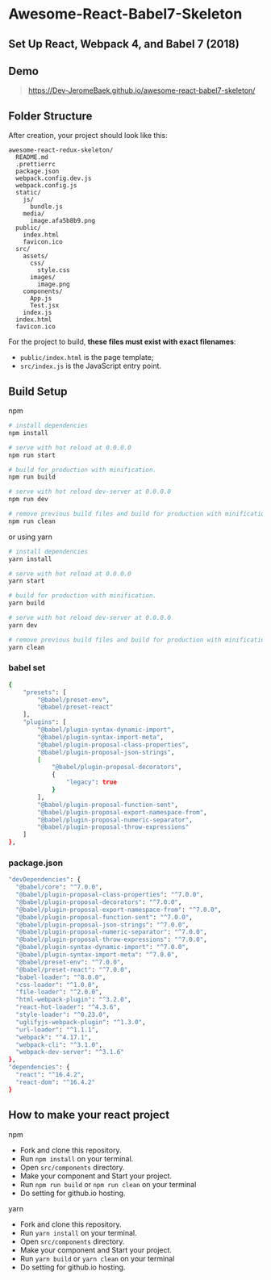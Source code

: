 # Awesome-React-Babel7-Skeleton

## Set Up React, Webpack 4, and Babel 7 (2018)

## Demo

> https://Dev-JeromeBaek.github.io/awesome-react-babel7-skeleton/

## Folder Structure

After creation, your project should look like this:

```
awesome-react-redux-skeleton/
  README.md
  .prettierrc
  package.json
  webpack.config.dev.js
  webpack.config.js
  static/
    js/
      bundle.js
    media/
      image.afa5b8b9.png
  public/
    index.html
    favicon.ico
  src/
    assets/
      css/
        style.css
      images/
        image.png
    components/
      App.js
      Test.jsx
    index.js
  index.html
  favicon.ico
```

For the project to build, **these files must exist with exact filenames**:

- `public/index.html` is the page template;
- `src/index.js` is the JavaScript entry point.

## Build Setup

npm

```bash
# install dependencies
npm install

# serve with hot reload at 0.0.0.0
npm run start

# build for production with minification.
npm run build

# serve with hot reload dev-server at 0.0.0.0
npm run dev

# remove previous build files and build for production with minification.
npm run clean
```

or using yarn

```bash
# install dependencies
yarn install

# serve with hot reload at 0.0.0.0
yarn start

# build for production with minification.
yarn build

# serve with hot reload dev-server at 0.0.0.0
yarn dev

# remove previous build files and build for production with minification.
yarn clean
```

### babel set

```bash
{
    "presets": [
        "@babel/preset-env",
        "@babel/preset-react"
    ],
    "plugins": [
        "@babel/plugin-syntax-dynamic-import",
        "@babel/plugin-syntax-import-meta",
        "@babel/plugin-proposal-class-properties",
        "@babel/plugin-proposal-json-strings",
        [
            "@babel/plugin-proposal-decorators",
            {
                "legacy": true
            }
        ],
        "@babel/plugin-proposal-function-sent",
        "@babel/plugin-proposal-export-namespace-from",
        "@babel/plugin-proposal-numeric-separator",
        "@babel/plugin-proposal-throw-expressions"
    ]
},
```

### package.json

```bash
"devDependencies": {
  "@babel/core": "^7.0.0",
  "@babel/plugin-proposal-class-properties": "^7.0.0",
  "@babel/plugin-proposal-decorators": "^7.0.0",
  "@babel/plugin-proposal-export-namespace-from": "^7.0.0",
  "@babel/plugin-proposal-function-sent": "^7.0.0",
  "@babel/plugin-proposal-json-strings": "^7.0.0",
  "@babel/plugin-proposal-numeric-separator": "^7.0.0",
  "@babel/plugin-proposal-throw-expressions": "^7.0.0",
  "@babel/plugin-syntax-dynamic-import": "^7.0.0",
  "@babel/plugin-syntax-import-meta": "^7.0.0",
  "@babel/preset-env": "^7.0.0",
  "@babel/preset-react": "^7.0.0",
  "babel-loader": "^8.0.0",
  "css-loader": "^1.0.0",
  "file-loader": "^2.0.0",
  "html-webpack-plugin": "^3.2.0",
  "react-hot-loader": "^4.3.6",
  "style-loader": "^0.23.0",
  "uglifyjs-webpack-plugin": "^1.3.0",
  "url-loader": "^1.1.1",
  "webpack": "^4.17.1",
  "webpack-cli": "^3.1.0",
  "webpack-dev-server": "^3.1.6"
},
"dependencies": {
  "react": "^16.4.2",
  "react-dom": "^16.4.2"
}
```

## How to make your react project

npm

- Fork and clone this repository.
- Run `npm install` on your terminal.
- Open `src/components` directory.
- Make your component and Start your project.
- Run `npm run build` or `npm run clean` on your terminal
- Do setting for github.io hosting.

yarn

- Fork and clone this repository.
- Run `yarn install` on your terminal.
- Open `src/components` directory.
- Make your component and Start your project.
- Run `yarn build` or `yarn clean` on your terminal
- Do setting for github.io hosting.
